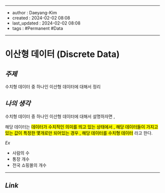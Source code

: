 
---
- author : Daeyang-Kim
- created : 2024-02-02 08:08
- last_updated : 2024-02-02 08:08
- tags : #Permanent #Data
---

# 이산형 데이터 (Discrete Data)

## *주제*

수치형 데이터 중 하나인 이산형 데이터에 대해서 정리

## *나의 생각*

수치형 데이터 중 하나인 이산형 데이터에 대해서 설명하자면 ,

해당 데이터는 <mark>데이터가 수치적인 의미를 띄고 있는 상태에서 , 해당 데이터들이 가지고 있는 값이 특정한 몇개로만 되어있는 경우 , 해당 데이터를 수치형 데이터</mark> 라고 한다.

_Ex_
- 사람의 수
- 통장 개수
- 전국 쇼핑몰의 개수

---

## *Link*